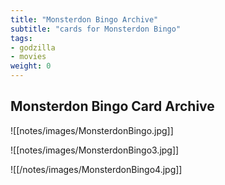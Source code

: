 ```yaml
---
title: "Monsterdon Bingo Archive"
subtitle: "cards for Monsterdon Bingo"
tags:
- godzilla
- movies
weight: 0
---
```


## Monsterdon Bingo Card Archive


![[notes/images/MonsterdonBingo.jpg]]


![[notes/images/MonsterdonBingo3.jpg]]


![[/notes/images/MonsterdonBingo4.jpg]]
